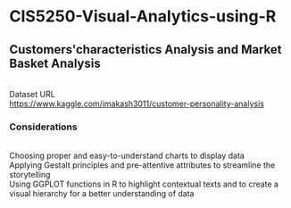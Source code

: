 # CIS5250-Visual-Analytics-using-R

## Customers'characteristics Analysis and Market Basket Analysis

<br> Dataset URL
<br>https://www.kaggle.com/imakash3011/customer-personality-analysis

### Considerations
<br>Choosing proper and easy-to-understand charts to display data 
<br>Applying Gestalt principles and pre-attentive attributes to streamline the storytelling
<br>Using GGPLOT functions in R to highlight contextual texts and to create a visual hierarchy for a better understanding of data





